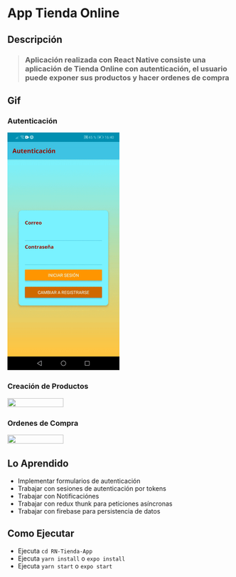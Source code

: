# App Tienda Online

## Descripción
>### Aplicación realizada con React Native consiste una aplicación de Tienda Online con autenticación, el usuario puede exponer sus productos y hacer ordenes de compra

## Gif
### Autenticación
<img src="./gifs/auth.gif" height="50%" width="50%">

### Creación de Productos
<img src="./gifs/product.gif" height="50%" width="50%">

### Ordenes de Compra
<img src="./gifs/shop.gif" height="50%" width="50%">

## Lo Aprendido
* Implementar formularios de autenticación
* Trabajar con sesiones de autenticación por tokens
* Trabajar con Notificaciónes
* Trabajar con redux thunk para peticiones asíncronas
* Trabajar con firebase para persistencia de datos

## Como Ejecutar
* Ejecuta `cd RN-Tienda-App`
* Ejecuta `yarn install` o `expo install`
* Ejecuta `yarn start` o `expo start`
